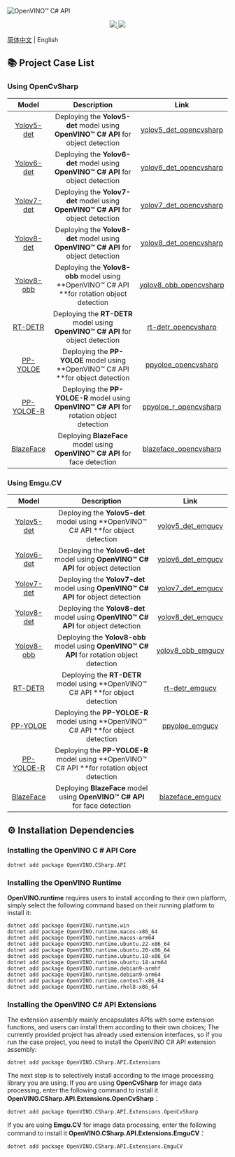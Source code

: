 ![OpenVINO™ C# API](https://socialify.git.ci/guojin-yan/OpenVINO-CSharp-API/image?description=1&descriptionEditable=💞%20OpenVINO%20wrapper%20for%20.NET💞%20&forks=1&issues=1&logo=https%3A%2F%2Fs2.loli.net%2F2023%2F01%2F26%2FylE1K5JPogMqGSW.png&name=1&owner=1&pattern=Circuit%20Board&pulls=1&stargazers=1&theme=Light)

<p align="center">    
    <a href="./LICENSE.txt">
        <img src="https://img.shields.io/github/license/guojin-yan/openvinosharp.svg">
    </a>    
    <a >
        <img src="https://img.shields.io/badge/Framework-.NET 8.0%2C%20.NET 6.0%2C%20.NET 5.0%2C%20.NET Framework 4.8%2C%20.NET Framework 4.7.2%2C%20.NET Framework 4.6%2C%20.NET Core 3.1-pink.svg">
    </a>    
</p>


[简体中文](README_cn.md) | English

## 📚 Project Case List

### Using OpenCvSharp

|                            Model                             |                         Description                          |                             Link                             |
| :----------------------------------------------------------: | :----------------------------------------------------------: | :----------------------------------------------------------: |
|     [Yolov5-det](https://github.com/ultralytics/yolov5)      | Deploying the **Yolov5-det**  model using **OpenVINO™ C# API** for object detection | [yolov5_det_opencvsharp](https://github.com/guojin-yan/OpenVINO-CSharp-API-Samples/tree/master/model_samples/yolov5/yolov5_det_opencvsharp) |
|       [Yolov6-det](https://github.com/meituan/YOLOv6)        | Deploying the **Yolov6-det**  model using **OpenVINO™ C# API** for object detection | [yolov6_det_opencvsharp](https://github.com/guojin-yan/OpenVINO-CSharp-API-Samples/tree/master/model_samples/yolov6/yolov6_det_opencvsharp) |
|      [Yolov7-det](https://github.com/WongKinYiu/yolov7)      | Deploying the **Yolov7-det**  model using **OpenVINO™ C# API** for object detection | [yolov7_det_opencvsharp](https://github.com/guojin-yan/OpenVINO-CSharp-API-Samples/tree/master/model_samples/yolov7/yolov7_det_opencvsharp) |
|   [Yolov8-det](https://github.com/ultralytics/ultralytics)   | Deploying the **Yolov8-det**  model using **OpenVINO™ C# API** for object detection | [yolov8_det_opencvsharp](https://github.com/guojin-yan/OpenVINO-CSharp-API-Samples/tree/master/model_samples/yolov8/yolov8_det_opencvsharp) |
|   [Yolov8-obb](https://github.com/ultralytics/ultralytics)   | Deploying the **Yolov8-obb**  model using **OpenVINO™ C# API **for rotation object detection | [yolov8_obb_opencvsharp](https://github.com/guojin-yan/OpenVINO-CSharp-API-Samples/tree/master/model_samples/yolov8/yolov8_obb_opencvsharp) |
| [RT-DETR](https://github.com/PaddlePaddle/PaddleDetection/tree/develop/configs/rtdetr) | Deploying the **RT-DETR**  model using **OpenVINO™ C# API** for object detection | [rt-detr_opencvsharp](https://github.com/guojin-yan/OpenVINO-CSharp-API-Samples/tree/master/model_samples/rt-detr/rt-detr_opencvsharp) |
| [PP-YOLOE](https://github.com/PaddlePaddle/PaddleDetection/blob/release/2.7/configs/ppyoloe/README_legacy.md) | Deploying the **PP-YOLOE**  model using **OpenVINO™ C# API **for object detection | [ppyoloe_opencvsharp](https://github.com/guojin-yan/OpenVINO-CSharp-API-Samples/tree/master/model_samples/ppyoloe/ppyoloe_opencvsharp) |
| [PP-YOLOE-R](https://github.com/PaddlePaddle/PaddleDetection/blob/release/2.7/configs/rotate/README.md) | Deploying the **PP-YOLOE-R**  model using **OpenVINO™ C# API** for rotation object detection | [ppyoloe_r_opencvsharp](https://github.com/guojin-yan/OpenVINO-CSharp-API-Samples/tree/master/model_samples/ppyoloe/ppyoloe_r_opencvsharp) |
| [BlazeFace](https://github.com/PaddlePaddle/PaddleDetection/tree/release/2.7/configs/face_detection) | Deploying **BlazeFace** model using  **OpenVINO™ C# API** for face detection | [blazeface_opencvsharp](https://github.com/guojin-yan/OpenVINO-CSharp-API-Samples/tree/master/model_samples/face_detection/blazeface_opencvsharp) |



### Using Emgu.CV

|                            Model                             |                         Description                          |                             Link                             |
| :----------------------------------------------------------: | :----------------------------------------------------------: | :----------------------------------------------------------: |
|     [Yolov5-det](https://github.com/ultralytics/yolov5)      | Deploying the **Yolov5-det**  model using **OpenVINO™ C# API **for object detection | [yolov5_det_emgucv](https://github.com/guojin-yan/OpenVINO-CSharp-API-Samples/tree/master/model_samples/yolov5/yolov5_det_emgucv) |
|       [Yolov6-det](https://github.com/meituan/YOLOv6)        | Deploying the **Yolov6-det**  model using **OpenVINO™ C# API** for object detection | [yolov6_det_emgucv](https://github.com/guojin-yan/OpenVINO-CSharp-API-Samples/tree/master/model_samples/yolov6/yolov6_det_emgucv) |
|      [Yolov7-det](https://github.com/WongKinYiu/yolov7)      | Deploying the **Yolov7-det**  model using **OpenVINO™ C# API** for object detection | [yolov7_det_emgucv](https://github.com/guojin-yan/OpenVINO-CSharp-API-Samples/tree/master/model_samples/yolov7/yolov7_det_emgucv) |
|   [Yolov8-det](https://github.com/ultralytics/ultralytics)   | Deploying the **Yolov8-det**  model using **OpenVINO™ C# API** for object detection | [yolov8_det_emgucv](https://github.com/guojin-yan/OpenVINO-CSharp-API-Samples/tree/master/model_samples/yolov8/yolov8_det_emgucv) |
|   [Yolov8-obb](https://github.com/ultralytics/ultralytics)   | Deploying the **Yolov8-obb**  model using **OpenVINO™ C# API** for rotation object detection | [yolov8_obb_emgucv](https://github.com/guojin-yan/OpenVINO-CSharp-API-Samples/tree/master/model_samples/yolov8/yolov8_obb_emgucv) |
| [RT-DETR](https://github.com/PaddlePaddle/PaddleDetection/tree/develop/configs/rtdetr) | Deploying the **RT-DETR**  model using **OpenVINO™ C# API **for object detection | [rt-detr_emgucv](https://github.com/guojin-yan/OpenVINO-CSharp-API-Samples/tree/master/model_samples/rt-detr/rt-detr_emgucv) |
| [PP-YOLOE](https://github.com/PaddlePaddle/PaddleDetection/blob/release/2.7/configs/ppyoloe/README_legacy.md) | Deploying the **PP-YOLOE-R**  model using **OpenVINO™ C# API **for object detection | [ppyoloe_emgucv](https://github.com/guojin-yan/OpenVINO-CSharp-API-Samples/tree/master/model_samples/ppyoloe/ppyoloe_emgucv) |
| [PP-YOLOE-R](https://github.com/PaddlePaddle/PaddleDetection/blob/release/2.7/configs/rotate/README.md) | Deploying the **PP-YOLOE-R**  model using **OpenVINO™ C# API **for rotation object detection |                                                              |
| [BlazeFace](https://github.com/PaddlePaddle/PaddleDetection/tree/release/2.7/configs/face_detection) | Deploying **BlazeFace** model using  **OpenVINO™ C# API** for face detection | [blazeface_emgucv](https://github.com/guojin-yan/OpenVINO-CSharp-API-Samples/tree/master/model_samples/face_detection/blazeface_emgucv) |

## ⚙ Installation Dependencies

### Installing the OpenVINO C # API Core

```
dotnet add package OpenVINO.CSharp.API
```

### Installing the OpenVINO Runtime

**OpenVINO.runtime** requires users to install according to their own platform, simply select the following command based on their running platform to install it:

```
dotnet add package OpenVINO.runtime.win
dotnet add package OpenVINO.runtime.macos-x86_64
dotnet add package OpenVINO.runtime.macos-arm64
dotnet add package OpenVINO.runtime.ubuntu.22-x86_64
dotnet add package OpenVINO.runtime.ubuntu.20-x86_64
dotnet add package OpenVINO.runtime.ubuntu.18-x86_64
dotnet add package OpenVINO.runtime.ubuntu.18-arm64
dotnet add package OpenVINO.runtime.debian9-armhf
dotnet add package OpenVINO.runtime.debian9-arm64
dotnet add package OpenVINO.runtime.centos7-x86_64
dotnet add package OpenVINO.runtime.rhel8-x86_64
```

### Installing the OpenVINO C# API Extensions

The extension assembly mainly encapsulates APIs with some extension functions, and users can install them according to their own choices; The currently provided project has already used extension interfaces, so if you run the case project, you need to install the OpenVINO C# API extension assembly:

```
dotnet add package OpenVINO.CSharp.API.Extensions
```

The next step is to selectively install according to the image processing library you are using. If you are using **OpenCvSharp** for image data processing, enter the following command to install it **OpenVINO.CSharp.API.Extensions.OpenCvSharp**：

```
dotnet add package OpenVINO.CSharp.API.Extensions.OpenCvSharp 
```

If you are using **Emgu.CV** for image data processing, enter the following command to install it **OpenVINO.CSharp.API.Extensions.EmguCV**：

```
dotnet add package OpenVINO.CSharp.API.Extensions.EmguCV
```





